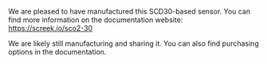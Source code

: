 We are pleased to have manufactured this SCD30-based sensor. You can find more information on the documentation website:
https://screek.io/sco2-30

We are likely still manufacturing and sharing it. You can also find purchasing options in the documentation.
